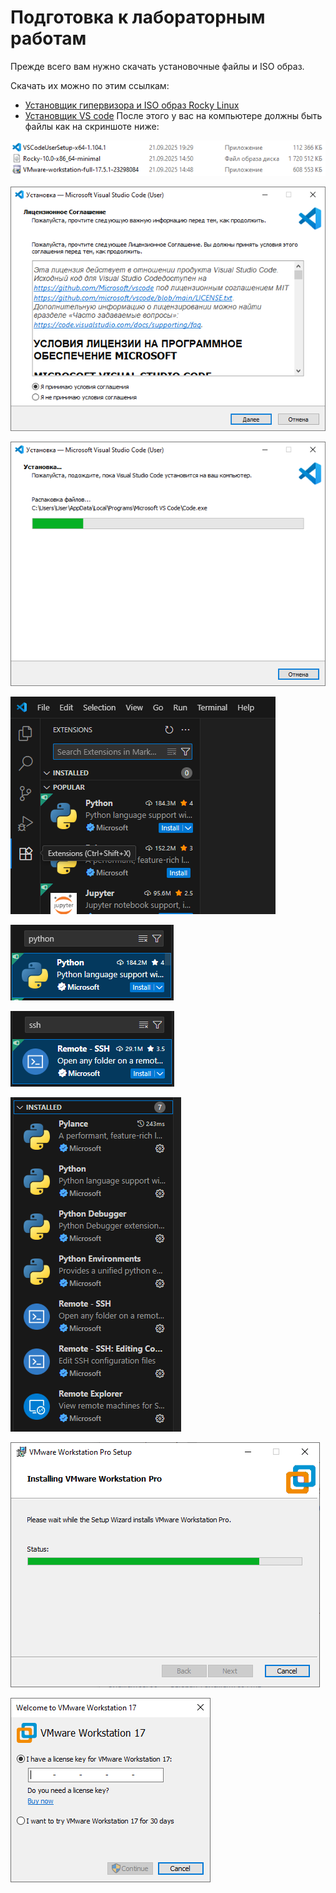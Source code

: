 # Подготовка к лабораторным работам
Прежде всего вам нужно скачать установочные файлы и ISO образ.

Скачать их можно по этим ссылкам:
- [Установщик гипервизора и ISO образ Rocky Linux](https://drive.google.com/drive/folders/1F3HMSls1LDoprFnNyDuAwhaRnjSfKjem)
- [Установщик VS code](https://code.visualstudio.com/)
После этого у вас на компьютере должны быть файлы как на скриншоте ниже:

![Скачанные файлы](../images/preparation_for_labs/0.0.png)

![](../images/preparation_for_labs/0.1.png)

![](../images/preparation_for_labs/0.2.png)

![](../images/preparation_for_labs/0.3.png)

![](../images/preparation_for_labs/0.4.png)

![](../images/preparation_for_labs/0.5.png)

![](../images/preparation_for_labs/0.6.png)

![](../images/preparation_for_labs/0.7.png)

![](../images/preparation_for_labs/0.8.png)